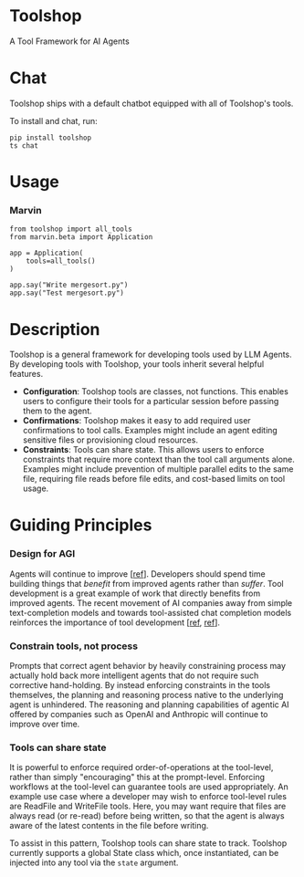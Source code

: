 # Toolshop
A Tool Framework for AI Agents


# Chat
Toolshop ships with a default chatbot equipped with all of Toolshop's tools.

To install and chat, run:
```
pip install toolshop
ts chat
```


# Usage

### Marvin
```
from toolshop import all_tools
from marvin.beta import Application

app = Application(
    tools=all_tools()
)

app.say("Write mergesort.py")
app.say("Test mergesort.py")
```


# Description
Toolshop is a general framework for developing tools used by LLM Agents. By
developing tools with Toolshop, your tools inherit several helpful features.
* __Configuration__: Toolshop tools are classes, not functions. This enables users
  to configure their tools for a particular session before passing them to the
  agent.
* __Confirmations__: Toolshop makes it easy to add required user confirmations
  to tool calls. Examples might include an agent editing sensitive files or
  provisioning cloud resources.
* __Constraints__: Tools can share state. This allows users to enforce constraints
  that require more context than the tool call arguments alone. Examples might
  include prevention of multiple parallel edits to the same file, requiring file
  reads before file edits, and cost-based limits on tool usage.


# Guiding Principles

### Design for AGI
Agents will continue to improve
[[ref](https://twitter.com/H0wie_Xu/status/1745657992459272423)]. Developers
should spend time building things that *benefit* from improved agents rather
than *suffer*. Tool development is a great example of work that directly
benefits from improved agents. The recent movement of AI companies away from simple
text-completion models and towards tool-assisted chat completion models reinforces
the importance of tool development
[[ref](https://platform.openai.com/docs/guides/text-generation/completions-api), [ref](https://docs.anthropic.com/claude/reference/complete_post)].


### Constrain tools, not process
Prompts that correct agent behavior by heavily constraining process may actually
hold back more intelligent agents that do not require such corrective
hand-holding. By instead enforcing constraints in the tools themselves, the
planning and reasoning process native to the underlying agent is unhindered. The
reasoning and planning capabilities of agentic AI offered by companies such as
OpenAI and Anthropic will continue to improve over time.


### Tools can share state
It is powerful to enforce required order-of-operations at the tool-level, 
rather than simply "encouraging" this at the prompt-level. Enforcing workflows at the
tool-level can guarantee tools are used appropriately. An example use 
case where a developer may wish to enforce tool-level rules
are ReadFile and WriteFile tools. Here, you may want require that files are 
always read (or re-read) before being written, so that the agent is always
aware of the latest contents in the file before writing. 

To assist in this pattern, Toolshop tools can share state to track. Toolshop 
currently supports a global State class which, once instantiated, can be 
injected into any tool via the `state` argument.

